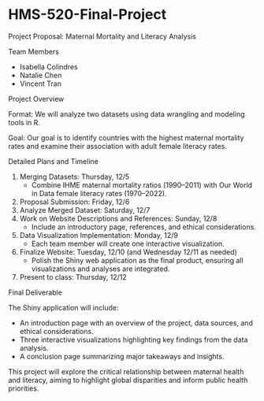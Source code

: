 # HMS-520-Final-Project

Project Proposal: Maternal Mortality and Literacy Analysis

Team Members
- Isabella Colindres
- Natalie Chen
- Vincent Tran

Project Overview

Format:
We will analyze two datasets using data wrangling and modeling tools in R.

Goal:
Our goal is to identify countries with the highest maternal mortality rates and examine their association with adult female literacy rates.

Detailed Plans and Timeline

1. Merging Datasets: Thursday, 12/5
   - Combine IHME maternal mortality ratios (1990–2011) with Our World in Data female literacy rates (1970–2022).
2. Proposal Submission: Friday, 12/6
3. Analyze Merged Dataset: Saturday, 12/7
4. Work on Website Descriptions and References: Sunday, 12/8
   - Include an introductory page, references, and ethical considerations.
5. Data Visualization Implementation: Monday, 12/9
   - Each team member will create one interactive visualization.
6. Finalize Website: Tuesday, 12/10 (and Wednesday 12/11 as needed)
   - Polish the Shiny web application as the final product, ensuring all visualizations and analyses are integrated.
7. Present to class: Thursday, 12/12
  
Final Deliverable

The Shiny application will include:
- An introduction page with an overview of the project, data sources, and ethical considerations.
- Three interactive visualizations highlighting key findings from the data analysis.
- A conclusion page summarizing major takeaways and insights.
  
This project will explore the critical relationship between maternal health and literacy, aiming to highlight global disparities and inform public health priorities.
